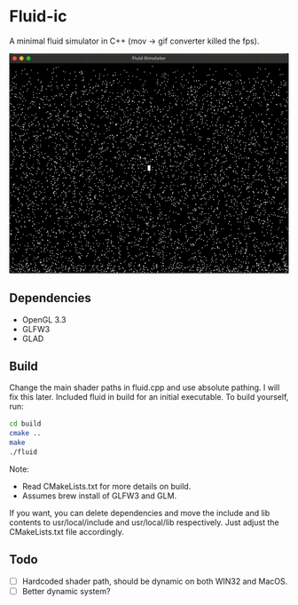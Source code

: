 # Fluid-ic

A minimal fluid simulator in C++ (mov -> gif converter killed the fps).

![Demo](https://github.com/EclipseIsDead/fluid-ic/blob/main/demo.gif)

## Dependencies
- OpenGL 3.3
- GLFW3
- GLAD

## Build

Change the main shader paths in fluid.cpp and use absolute pathing. I will fix this later. Included fluid in build for an initial executable. To build yourself, run:

```bash
cd build
cmake ..
make
./fluid
```

Note:
- Read CMakeLists.txt for more details on build.
- Assumes brew install of GLFW3 and GLM.

If you want, you can delete dependencies and move the include and lib contents to usr/local/include and usr/local/lib respectively. Just adjust the CMakeLists.txt file accordingly.

## Todo
- [ ] Hardcoded shader path, should be dynamic on both WIN32 and MacOS.
- [ ] Better dynamic system?
